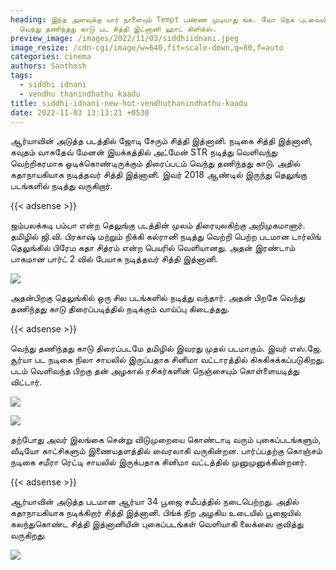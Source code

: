 ```yaml
---
heading: இந்த அளவுக்கு யார் நாளையும் Tempt பண்ண முடியாது ங்க. லோ நெக் புடவையில்
  வெந்து தணிந்தது காடு பட சித்தி இட்னானி ஹாட் கிளிக்ஸ்.
preview_image: /images/2022/11/03/siddhiidnani.jpeg
image_resize: /cdn-cgi/image/w=640,fit=scale-down,q=80,f=auto
categories: cinema
authors: Santhosh
tags:
  - siddhi idnani
  - vendhu thanindhathu kaadu
title: siddhi-idnani-new-hot-vendhuthanindhathu-kaadu
date: 2022-11-03 13:13:21 +0530
---
```

ஆர்யாவின் அடுத்த படத்தில் ஜோடி சேரும் சித்தி இத்னானி.
நடிகை சித்தி இத்னானி, கவுதம் வாசுதேவ் மேனன் இயக்கத்தில் அட்மேன் STR நடித்து வெளிவந்து வெற்றிகரமாக ஓடிக்கொண்டிருக்கும் திரைப்படம் வெந்து தணிந்தது காடு. அதில் கதாநாயகியாக நடித்தவர் சித்தி இத்னானி.  இவர் 2018 ஆண்டில் இருந்து தெலுங்கு படங்களில் நடித்து வருகிறார்.

{{< adsense >}}


ஜம்பலக்கடி பம்பா என்ற தெலுங்கு படத்தின் முலம் திரையுலகிற்கு அறிமுகமானார். தமிழில் ஜி.வி. பிரகாஷ் மற்றும் நிக்கி கல்ரானி நடித்து வெற்றி பெற்ற படமான டார்லிங் தெலுங்கில் பிரேம கதா சித்ரம் என்ற பெயரில் வெளியானது. அதன் இரண்டாம் பாகமான பார்ட் 2 வில் பேயாக நடித்தவர் சித்தி இத்னானி. 

![](/images/2022/11/03/siddhi-idnani-new-hot-vendhuthanindhathu-kaadu.jpeg)

அதன்பிறகு தெலுங்கில் ஒரு சில படங்களில் நடித்து வந்தார். அதன் பிறகே வெந்து தணிந்தது காடு திரைப்படித்தில் நடிக்கும் வாய்ப்பு கிடைத்தது.

{{< adsense >}}


வெந்து தணிந்தது காடு திரைப்படமே தமிழில் இவரது முதல் படமாகும். இவர் எஸ்.ஜே. சூர்யா பட நடிகை நிலா சாயலில் இருப்பதாக சினிமா வட்டாரத்தில் கிசுகிசுக்கப்படுகிறது. படம் வெளிவந்த பிறகு தன் அழகால் ரசிகர்களின் நெஞ்சையும் கொள்ளையடித்து விட்டார். 


![](/images/2022/11/03/siddhi-idnani-new-hot-vendhuthanindhathu-kaadu2.jpeg)

![](/images/2022/11/03/siddhi-idnani-new-hot-vendhuthanindhathu-kaadu4.jpeg)

தற்போது அவர் இலங்கை சென்று விடுமுறையை கொண்டாடி வரும் புகைப்படங்களும், வீடியோ காட்சிகளும் இணையதளத்தில் வைரலாகி வருகின்றன. பார்ப்பதற்கு கொஞ்சம் நடிகை சமீரா ரெட்டி சாயலில் இருக்பதாக சினிமா வட்டத்தில் முனுமுனுக்கின்றனர்.

{{< adsense >}}


ஆர்யாவின் அடுத்த படமான ஆர்யா 34 பூஜை சமீபத்தில் நடைபெற்றது. அதில் கதாநாயகியாக நடிக்கிறார் சித்தி இத்னானி. பிங்க் நிற அழகிய உடையில் பூஜையில் கலந்துகொண்ட சித்தி இத்னானியின் புகைப்படங்கள் வெளியாகி லைக்ஸை குவித்து வருகிறது.

![](/images/2022/11/03/siddhi-idnani-new-hot-vendhuthanindhathu-kaadu6.jpeg)